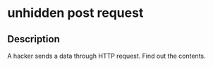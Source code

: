 # unhidden post request

## Description 
A hacker sends a data through HTTP request. Find out the contents.
